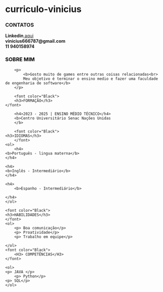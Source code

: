 # curriculo-vinicius
<h3>CONTATOS</h3>
    </font>
    <b>Linkedin</b><a href="https://www.linkedin.com/in/vinicius-rodrigues-salgado-479110297/"> aqui </b></a> <br>
        <b>vinicius666787@gmail.com </b> <br>
        <b>11 940158974</b>
        <font color="Black">
        <h3><strong>SOBRE MIM</strong></h3>
    </font>
    
        <p>
            <b>Gosto muito de games entre outras coisas relacionadas<br>
            Meu objetivo é terminar o ensino medio e fazer uma faculdade de engenharia de software</b>
        </p>
    
        <font color="Black">
        <h3>FORMAÇÃO</h3>
    </font>
    
        <h4>2023 - 2025 | ENSINO MÉDIO TÉCNICO</h4>
        <b>Centro Universitário Senac Nações Unidas
        </b>
    
        <font color="Black">
    <h3>IDIOMAS</h3>
        </font>
    <ol>
        <h4>
    <b>Português - lingua materna</b>
    </h4>

    <h4>
    <b>Inglês - Intermediário</b>
    </h4>

    <h4>
        <b>Espanho - Intermediário</b>

    </h4>
    </ol>
    
    <font color="Black">
    <h3>HABILIDADES</h3>
    </font>
    <ol>
        <p> Boa comunicação</p>
        <p> Proatividade</p>
        <p> Trabalho em equipe</p>
    
    </ol>
    <font color="Black">
        <H3> COMPETÊNCIAS</H3>
    </font>
    
    <ol>
    <p> JAVA </p>
        <p> Python</p>
    <p> SQL</p>
    </ol>
